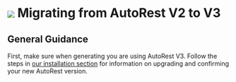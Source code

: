 # <img align="center" src="./images/logo.png">  Migrating from AutoRest V2 to V3

## General Guidance
First, make sure when generating you are using AutoRest V3. Follow the steps in [our installation section][install] for information on upgrading
and confirming your new AutoRest version.

<!-- LINKS -->
[install]: ../install/readme.md